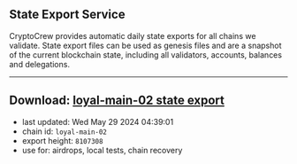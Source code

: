## State Export Service
CryptoCrew provides automatic daily state exports for all chains we validate. State export files can be used as genesis files and are a snapshot of the current blockchain state, including all validators, accounts, balances and delegations.

---
**Download: [loyal-main-02 state export](https://dl-eu2.ccvalidators.com/SERVICE/loyal/loyal-main-02_export_8107308.json)**
---

- last updated: Wed May 29 2024 04:39:01
- chain id: `loyal-main-02`
- export height: `8107308`
- use for: airdrops, local tests, chain recovery
